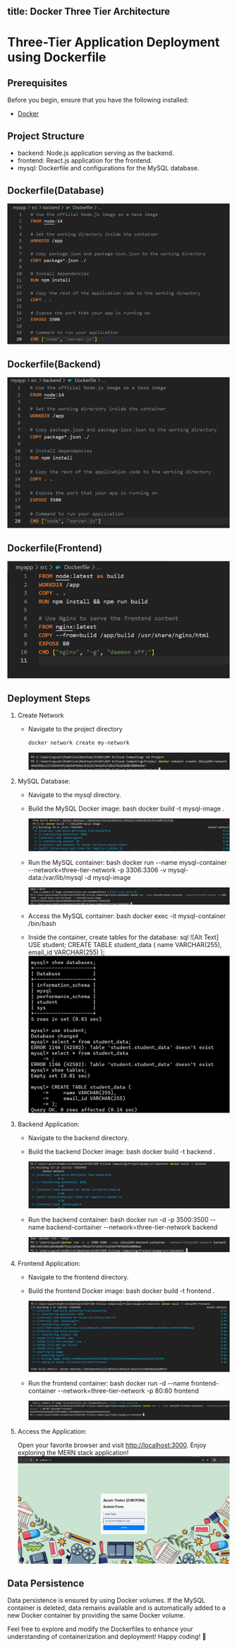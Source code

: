 title: Docker Three Tier Architecture 
---

# Three-Tier Application Deployment using Dockerfile


## Prerequisites

Before you begin, ensure that you have the following installed:

- [Docker](https://www.docker.com/get-started)
  
## Project Structure

- backend: Node.js application serving as the backend.
- frontend: React.js application for the frontend.
- mysql: Dockerfile and configurations for the MySQL database.

## Dockerfile(Database)
![Alt Text](https://raw.githubusercontent.com/ayushthakor1406/ayushthakor1406.github.io/master/images/database_dockerfile.png)


## Dockerfile(Backend)
![Alt Text](https://raw.githubusercontent.com/ayushthakor1406/ayushthakor1406.github.io/master/images/backend_dockerfile.png)
## Dockerfile(Frontend)
![Alt Text](https://raw.githubusercontent.com/ayushthakor1406/ayushthakor1406.github.io/master/images/frontend_dockerfile.png)
## Deployment Steps
1. Create Network
   - Navigate to the project directory
      ```bash
     docker network create my-network
      ```
     ![Alt Text](https://raw.githubusercontent.com/ayushthakor1406/ayushthakor1406.github.io/master/images/network_create.png)
2. MySQL Database:

   - Navigate to the mysql directory.
   - Build the MySQL Docker image:
     bash
     docker build -t mysql-image .
     
     
     ![Alt Text](https://raw.githubusercontent.com/ayushthakor1406/ayushthakor1406.github.io/master/images/mysql_img.png)
     
   - Run the MySQL container:
     bash
     docker run --name mysql-container --network=three-tier-network -p 3306:3306 -v mysql-data:/var/lib/mysql -d mysql-image
     
     ![Alt Text](https://raw.githubusercontent.com/ayushthakor1406/ayushthakor1406.github.io/master/images/mysql_container.png)
   - Access the MySQL container:
     bash
     docker exec -it mysql-container /bin/bash
     
   - Inside the container, create tables for the database:
     sql
     ![Alt Text]
      USE student;
     CREATE TABLE student_data (
     name VARCHAR(255),
     email_id VARCHAR(255)
     );
     ![Alt Text](https://raw.githubusercontent.com/ayushthakor1406/ayushthakor1406.github.io/master/images/cmd.png)
      
    
3. Backend Application:

   - Navigate to the backend directory.
   - Build the backend Docker image:
     bash
     docker build -t backend .
     
     ![Alt Text](https://raw.githubusercontent.com/ayushthakor1406/ayushthakor1406.github.io/master/images/backend_img.png)
   - Run the backend container:
     bash
     docker run -d -p 3500:3500 --name backend-container --network=three-tier-network backend
     
     ![Alt Text](https://raw.githubusercontent.com/ayushthakor1406/ayushthakor1406.github.io/master/images/backend_container.png)
3. Frontend Application:

   - Navigate to the frontend directory.
   - Build the frontend Docker image:
     bash
     docker build -t frontend .
     
     ![Alt Text](https://raw.githubusercontent.com/ayushthakor1406/ayushthakor1406.github.io/master/images/frontend_img.png)
   - Run the frontend container:
     bash
     docker run -d --name frontend-container --network=three-tier-network -p 80:80 frontend
     
     ![Alt Text](https://raw.githubusercontent.com/ayushthakor1406/ayushthakor1406.github.io/master/images/frontend_container.png)
4. Access the Application:

   Open your favorite browser and visit [http://localhost:3000](http://localhost:3000). Enjoy exploring the MERN stack application!
   ![Alt Text](https://raw.githubusercontent.com/ayushthakor1406/ayushthakor1406.github.io/master/images/dashboard.png)

    
## Data Persistence

Data persistence is ensured by using Docker volumes. If the MySQL container is deleted, data remains available and is automatically added to a new Docker container by providing the same Docker volume.

Feel free to explore and modify the Dockerfiles to enhance your understanding of containerization and deployment! Happy coding! 🚀
